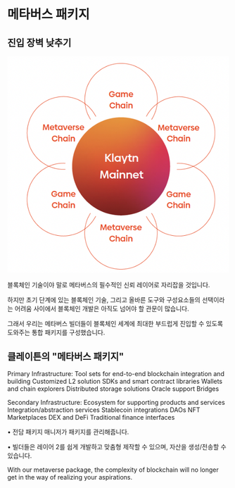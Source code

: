 # 메타버스 패키지

## 진입 장벽 낮추기<a href="#lowering-the-barrier-to-entry" id="lowering-the-barrier-to-entry"></a>

![클레이튼은 빌트인 L2 솔루션을 포함한 종단간 통합을 지원합니다.](../../klaytn2/images/mainnet-integration.png)

블록체인 기술이야 말로 메타버스의 필수적인 신뢰 레이어로 자리잡을 것입니다.

하지만 초기 단계에 있는 블록체인 기술, 그리고 올바른 도구와 구성요소들의 선택이라는 어려움 사이에서 블록체인 개발은 아직도 넘어야 할 관문이 많습니다.

그래서 우리는 메타버스 빌더들이 블록체인 세계에 최대한 부드럽게 진입할 수 있도록 도와주는 통합 패키지를 구성했습니다.

## 클레이튼의 "메타버스 패키지"<a href="#klaytns-metaverse-package" id="klaytns-metaverse-package"></a>

Primary Infrastructure: Tool sets for end-to-end blockchain integration and building Customized L2 solution SDKs and smart contract libraries Wallets and chain explorers Distributed storage solutions Oracle support Bridges

Secondary Infrastructure: Ecosystem for supporting products and services Integration/abstraction services Stablecoin integrations DAOs NFT Marketplaces DEX and DeFi Traditional finance interfaces

• 전담 패키지 매니저가 패키지를 관리해줍니다.

• 빌더들은 레이어 2를 쉽게 개발하고 맞춤형 제작할 수 있으며, 자산을 생성/전송할 수 있습니다.

With our metaverse package, the complexity of blockchain will no longer get in the way of realizing your aspirations.
